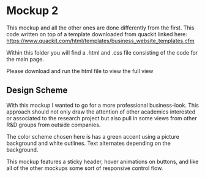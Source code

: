 # Mockup 2
This mockup and all the other ones are done differently from the first. This code written on top of a template downloaded from quackit linked here:  https://www.quackit.com/html/templates/business_website_templates.cfm

Within this folder you will find a .html and .css file consisting of the code for the main page.

Please download and run the html file to view the full view

## Design Scheme
With this mockup I wanted to go for a more professional business-look. This approach should not only draw the attention of other academics interested or associated to the research project but also pull in some views from other R&D groups from outside companies.

The color scheme chosen here is has a green accent using a picture background and white outlines. Text alternates depending on the background. 

This mockup features a sticky header, hover animations on buttons, and like all of the other mockups some sort of responsive control flow.
